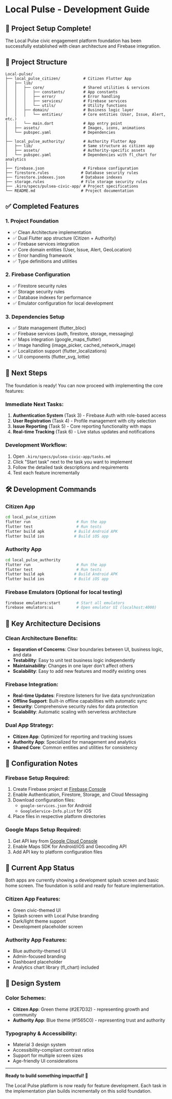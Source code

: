 # Local Pulse - Development Guide

## 🎉 Project Setup Complete!

The Local Pulse civic engagement platform foundation has been successfully established with clean architecture and Firebase integration.

## 📁 Project Structure

```
Local-pulse/
├── local_pulse_citizen/          # Citizen Flutter App
│   ├── lib/
│   │   ├── core/                 # Shared utilities & services
│   │   │   ├── constants/        # App constants
│   │   │   ├── error/            # Error handling
│   │   │   ├── services/         # Firebase services
│   │   │   └── utils/            # Utility functions
│   │   ├── domain/               # Business logic layer
│   │   │   └── entities/         # Core entities (User, Issue, Alert, etc.)
│   │   └── main.dart             # App entry point
│   ├── assets/                   # Images, icons, animations
│   └── pubspec.yaml              # Dependencies
│
├── local_pulse_authority/        # Authority Flutter App
│   ├── lib/                      # Same structure as citizen app
│   ├── assets/                   # Authority-specific assets
│   └── pubspec.yaml              # Dependencies with fl_chart for analytics
│
├── firebase.json                 # Firebase configuration
├── firestore.rules              # Database security rules
├── firestore.indexes.json       # Database indexes
├── storage.rules                # File storage security rules
├── .kiro/specs/pulsea-civic-app/ # Project specifications
└── README.md                    # Project documentation
```

## ✅ Completed Features

### 1. Project Foundation
- ✅ Clean Architecture implementation
- ✅ Dual Flutter app structure (Citizen + Authority)
- ✅ Firebase services integration
- ✅ Core domain entities (User, Issue, Alert, GeoLocation)
- ✅ Error handling framework
- ✅ Type definitions and utilities

### 2. Firebase Configuration
- ✅ Firestore security rules
- ✅ Storage security rules
- ✅ Database indexes for performance
- ✅ Emulator configuration for local development

### 3. Dependencies Setup
- ✅ State management (flutter_bloc)
- ✅ Firebase services (auth, firestore, storage, messaging)
- ✅ Maps integration (google_maps_flutter)
- ✅ Image handling (image_picker, cached_network_image)
- ✅ Localization support (flutter_localizations)
- ✅ UI components (flutter_svg, lottie)

## 🚀 Next Steps

The foundation is ready! You can now proceed with implementing the core features:

### Immediate Next Tasks:
1. **Authentication System** (Task 3) - Firebase Auth with role-based access
2. **User Registration** (Task 4) - Profile management with city selection
3. **Issue Reporting** (Task 5) - Core reporting functionality with maps
4. **Real-time Tracking** (Task 6) - Live status updates and notifications

### Development Workflow:
1. Open `.kiro/specs/pulsea-civic-app/tasks.md`
2. Click "Start task" next to the task you want to implement
3. Follow the detailed task descriptions and requirements
4. Test each feature incrementally

## 🛠️ Development Commands

### Citizen App
```bash
cd local_pulse_citizen
flutter run                    # Run the app
flutter test                   # Run tests
flutter build apk             # Build Android APK
flutter build ios             # Build iOS app
```

### Authority App
```bash
cd local_pulse_authority
flutter run                    # Run the app
flutter test                   # Run tests
flutter build apk             # Build Android APK
flutter build ios             # Build iOS app
```

### Firebase Emulators (Optional for local testing)
```bash
firebase emulators:start       # Start all emulators
firebase emulators:ui          # Open emulator UI (localhost:4000)
```

## 🎯 Key Architecture Decisions

### Clean Architecture Benefits:
- **Separation of Concerns**: Clear boundaries between UI, business logic, and data
- **Testability**: Easy to unit test business logic independently
- **Maintainability**: Changes in one layer don't affect others
- **Scalability**: Easy to add new features and modify existing ones

### Firebase Integration:
- **Real-time Updates**: Firestore listeners for live data synchronization
- **Offline Support**: Built-in offline capabilities with automatic sync
- **Security**: Comprehensive security rules for data protection
- **Scalability**: Automatic scaling with serverless architecture

### Dual App Strategy:
- **Citizen App**: Optimized for reporting and tracking issues
- **Authority App**: Specialized for management and analytics
- **Shared Core**: Common entities and utilities for consistency

## 🔧 Configuration Notes

### Firebase Setup Required:
1. Create Firebase project at [Firebase Console](https://console.firebase.google.com)
2. Enable Authentication, Firestore, Storage, and Cloud Messaging
3. Download configuration files:
   - `google-services.json` for Android
   - `GoogleService-Info.plist` for iOS
4. Place files in respective platform directories

### Google Maps Setup Required:
1. Get API key from [Google Cloud Console](https://console.cloud.google.com)
2. Enable Maps SDK for Android/iOS and Geocoding API
3. Add API key to platform configuration files

## 📱 Current App Status

Both apps are currently showing a development splash screen and basic home screen. The foundation is solid and ready for feature implementation.

### Citizen App Features:
- Green civic-themed UI
- Splash screen with Local Pulse branding
- Dark/light theme support
- Development placeholder screen

### Authority App Features:
- Blue authority-themed UI
- Admin-focused branding
- Dashboard placeholder
- Analytics chart library (fl_chart) included

## 🎨 Design System

### Color Schemes:
- **Citizen App**: Green theme (#2E7D32) - representing growth and community
- **Authority App**: Blue theme (#1565C0) - representing trust and authority

### Typography & Accessibility:
- Material 3 design system
- Accessibility-compliant contrast ratios
- Support for multiple screen sizes
- Age-friendly UI considerations

---

**Ready to build something impactful! 🚀**

The Local Pulse platform is now ready for feature development. Each task in the implementation plan builds incrementally on this solid foundation.